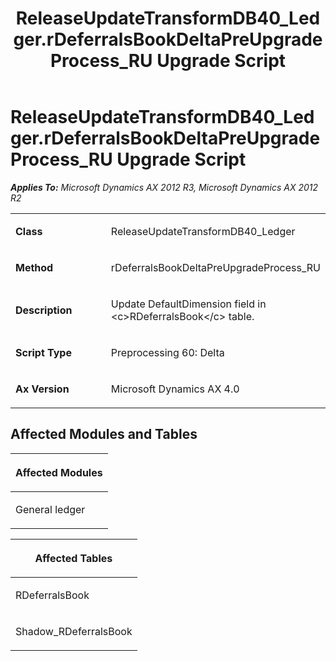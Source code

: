 ﻿---
title: ReleaseUpdateTransformDB40_Ledger.rDeferralsBookDeltaPreUpgradeProcess_RU Upgrade Script
TOCTitle: ReleaseUpdateTransformDB40_Ledger.rDeferralsBookDeltaPreUpgradeProcess_RU Upgrade Script
ms:assetid: d73fa927-5ca0-70e6-5031-285953fd01f9
ms:mtpsurl: https://msdn.microsoft.com/en-us/library/JJ687090(v=AX.60)
ms:contentKeyID: 49711538
ms.date: 05/18/2015
mtps_version: v=AX.60
---

# ReleaseUpdateTransformDB40\_Ledger.rDeferralsBookDeltaPreUpgradeProcess\_RU Upgrade Script 


_**Applies To:** Microsoft Dynamics AX 2012 R3, Microsoft Dynamics AX 2012 R2_

<table>
<colgroup>
<col style="width: 50%" />
<col style="width: 50%" />
</colgroup>
<tbody>
<tr class="odd">
<td><p><strong>Class</strong></p></td>
<td><p>ReleaseUpdateTransformDB40_Ledger</p></td>
</tr>
<tr class="even">
<td><p><strong>Method</strong></p></td>
<td><p>rDeferralsBookDeltaPreUpgradeProcess_RU</p></td>
</tr>
<tr class="odd">
<td><p><strong>Description</strong></p></td>
<td><p>Update DefaultDimension field in &lt;c&gt;RDeferralsBook&lt;/c&gt; table.</p></td>
</tr>
<tr class="even">
<td><p><strong>Script Type</strong></p></td>
<td><p>Preprocessing 60: Delta</p></td>
</tr>
<tr class="odd">
<td><p><strong>Ax Version</strong></p></td>
<td><p>Microsoft Dynamics AX 4.0</p></td>
</tr>
</tbody>
</table>


## Affected Modules and Tables

<table>
<colgroup>
<col style="width: 100%" />
</colgroup>
<thead>
<tr class="header">
<th><p>Affected Modules</p></th>
</tr>
</thead>
<tbody>
<tr class="odd">
<td><p>General ledger</p></td>
</tr>
</tbody>
</table>


<table>
<colgroup>
<col style="width: 100%" />
</colgroup>
<thead>
<tr class="header">
<th><p>Affected Tables</p></th>
</tr>
</thead>
<tbody>
<tr class="odd">
<td><p>RDeferralsBook</p></td>
</tr>
<tr class="even">
<td><p>Shadow_RDeferralsBook</p></td>
</tr>
</tbody>
</table>

  


